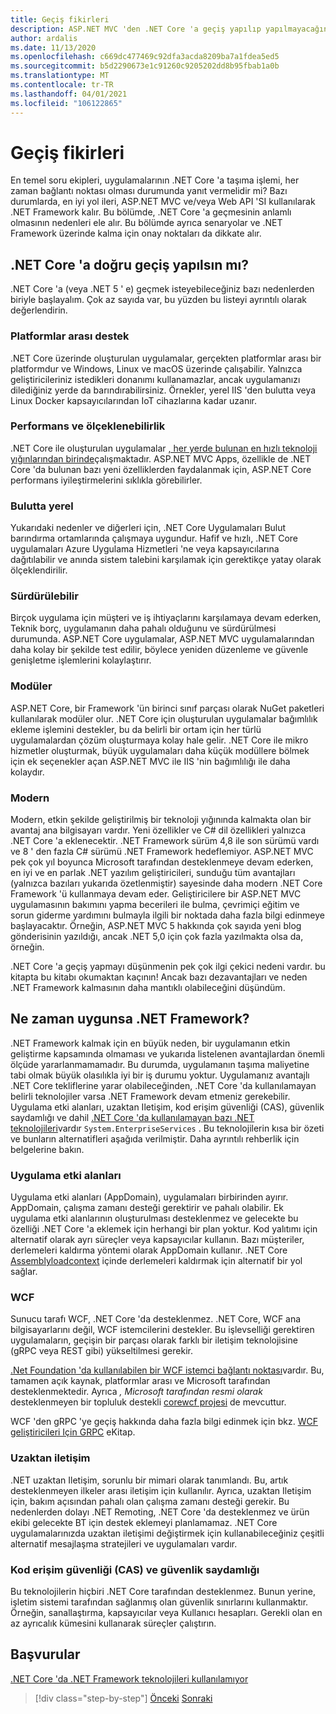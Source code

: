 ```yaml
---
title: Geçiş fikirleri
description: ASP.NET MVC 'den .NET Core 'a geçiş yapılıp yapılmayacağını ve nasıl geçirileceğiyle ilgili doğru kararı vermek için bir takımın bilmeleri gerekir mi?
author: ardalis
ms.date: 11/13/2020
ms.openlocfilehash: c669dc477469c92dfa3acda8209ba7a1fdea5ed5
ms.sourcegitcommit: b5d2290673e1c91260c9205202dd8b95fbab1a0b
ms.translationtype: MT
ms.contentlocale: tr-TR
ms.lasthandoff: 04/01/2021
ms.locfileid: "106122865"
---
```

# <a name="migration-considerations"></a>Geçiş fikirleri

En temel soru ekipleri, uygulamalarının .NET Core 'a taşıma işlemi, her zaman bağlantı noktası olması durumunda yanıt vermelidir mi? Bazı durumlarda, en iyi yol ileri, ASP.NET MVC ve/veya Web API 'SI kullanılarak .NET Framework kalır. Bu bölümde, .NET Core 'a geçmesinin anlamlı olmasının nedenleri ele alır. Bu bölümde ayrıca senaryolar ve .NET Framework üzerinde kalma için onay noktaları da dikkate alır.

## <a name="is-migration-to-net-core-appropriate"></a>.NET Core 'a doğru geçiş yapılsın mı?

.NET Core 'a (veya .NET 5 ' e) geçmek isteyebileceğiniz bazı nedenlerden biriyle başlayalım. Çok az sayıda var, bu yüzden bu listeyi ayrıntılı olarak değerlendirin.

### <a name="cross-platform-support"></a>Platformlar arası destek

.NET Core üzerinde oluşturulan uygulamalar, gerçekten platformlar arası bir platformdur ve Windows, Linux ve macOS üzerinde çalışabilir. Yalnızca geliştiricileriniz istedikleri donanımı kullanamazlar, ancak uygulamanızı dilediğiniz yerde da barındırabilirsiniz. Örnekler, yerel IIS 'den bulutta veya Linux Docker kapsayıcılarından IoT cihazlarına kadar uzanır.

### <a name="performance-and-scalability"></a>Performans ve ölçeklenebilirlik

.NET Core ile oluşturulan uygulamalar [, her yerde bulunan en hızlı teknoloji yığınlarından birinde](https://www.techempower.com/benchmarks/#hw=ph&test=plaintext)çalışmaktadır. ASP.NET MVC Apps, özellikle de .NET Core 'da bulunan bazı yeni özelliklerden faydalanmak için, ASP.NET Core performans iyileştirmelerini sıklıkla görebilirler.

### <a name="cloud-native"></a>Bulutta yerel

Yukarıdaki nedenler ve diğerleri için, .NET Core Uygulamaları Bulut barındırma ortamlarında çalışmaya uygundur. Hafif ve hızlı, .NET Core uygulamaları Azure Uygulama Hizmetleri 'ne veya kapsayıcılarına dağıtılabilir ve anında sistem talebini karşılamak için gerektikçe yatay olarak ölçeklendirilir.

### <a name="maintainable"></a>Sürdürülebilir

Birçok uygulama için müşteri ve iş ihtiyaçlarını karşılamaya devam ederken, Teknik borç, uygulamanın daha pahalı olduğunu ve sürdürülmesi durumunda. ASP.NET Core uygulamalar, ASP.NET MVC uygulamalarından daha kolay bir şekilde test edilir, böylece yeniden düzenleme ve güvenle genişletme işlemlerini kolaylaştırır.

### <a name="modular"></a>Modüler

ASP.NET Core, bir Framework 'ün birinci sınıf parçası olarak NuGet paketleri kullanılarak modüler olur. .NET Core için oluşturulan uygulamalar bağımlılık ekleme işlemini destekler, bu da belirli bir ortam için her türlü uygulamalardan çözüm oluşturmaya kolay hale gelir. .NET Core ile mikro hizmetler oluşturmak, büyük uygulamaları daha küçük modüllere bölmek için ek seçenekler açan ASP.NET MVC ile IIS 'nin bağımlılığı ile daha kolaydır.

### <a name="modern"></a>Modern

Modern, etkin şekilde geliştirilmiş bir teknoloji yığınında kalmakta olan bir avantaj ana bilgisayarı vardır. Yeni özellikler ve C# dil özellikleri yalnızca .NET Core 'a eklenecektir. .NET Framework sürüm 4,8 ile son sürümü vardı ve 8 ' den fazla C# sürümü .NET Framework hedeflemiyor. ASP.NET MVC pek çok yıl boyunca Microsoft tarafından desteklenmeye devam ederken, en iyi ve en parlak .NET yazılım geliştiricileri, sunduğu tüm avantajları (yalnızca bazıları yukarıda özetlenmiştir) sayesinde daha modern .NET Core Framework 'ü kullanmaya devam eder. Geliştiricilere bir ASP.NET MVC uygulamasının bakımını yapma becerileri ile bulma, çevrimiçi eğitim ve sorun giderme yardımını bulmayla ilgili bir noktada daha fazla bilgi edinmeye başlayacaktır. Örneğin, ASP.NET MVC 5 hakkında çok sayıda yeni blog gönderisinin yazıldığı, ancak .NET 5,0 için çok fazla yazılmakta olsa da, örneğin.

.NET Core 'a geçiş yapmayı düşünmenin pek çok ilgi çekici nedeni vardır. bu kitapta bu kitabı okumaktan kaçının! Ancak bazı dezavantajları ve neden .NET Framework kalmasının daha mantıklı olabileceğini düşündüm.

## <a name="when-is-net-framework-appropriate"></a>Ne zaman uygunsa .NET Framework?

.NET Framework kalmak için en büyük neden, bir uygulamanın etkin geliştirme kapsamında olmaması ve yukarıda listelenen avantajlardan önemli ölçüde yararlanmamamadır. Bu durumda, uygulamanın taşıma maliyetine tabi olmak büyük olasılıkla iyi bir iş durumu yoktur. Uygulamanız avantajlı .NET Core tekliflerine yarar olabileceğinden, .NET Core 'da kullanılamayan belirli teknolojiler varsa .NET Framework devam etmeniz gerekebilir. Uygulama etki alanları, uzaktan Iletişim, kod erişim güvenliği (CAS), güvenlik saydamlığı ve dahil [.NET Core 'da kullanılamayan bazı .NET teknolojileri](../../core/porting/net-framework-tech-unavailable.md)vardır `System.EnterpriseServices` . Bu teknolojilerin kısa bir özeti ve bunların alternatifleri aşağıda verilmiştir. Daha ayrıntılı rehberlik için belgelerine bakın.

### <a name="application-domains"></a>Uygulama etki alanları

Uygulama etki alanları (AppDomain), uygulamaları birbirinden ayırır. AppDomain, çalışma zamanı desteği gerektirir ve pahalı olabilir. Ek uygulama etki alanlarının oluşturulması desteklenmez ve gelecekte bu özelliği .NET Core 'a eklemek için herhangi bir plan yoktur. Kod yalıtımı için alternatif olarak ayrı süreçler veya kapsayıcılar kullanın. Bazı müşteriler, derlemeleri kaldırma yöntemi olarak AppDomain kullanır. .NET Core [Assemblyloadcontext](https://docs.microsoft.com/dotnet/standard/assembly/unloadability) içinde derlemeleri kaldırmak için alternatif bir yol sağlar.

### <a name="wcf"></a>WCF

Sunucu tarafı WCF, .NET Core 'da desteklenmez. .NET Core, WCF ana bilgisayarlarını değil, WCF istemcilerini destekler. Bu işlevselliği gerektiren uygulamaların, geçişin bir parçası olarak farklı bir iletişim teknolojisine (gRPC veya REST gibi) yükseltilmesi gerekir.

[.Net Foundation 'da kullanılabilen bir WCF istemci bağlantı noktası](../../core/dotnet-five.md#windows-communication-foundation)vardır. Bu, tamamen açık kaynak, platformlar arası ve Microsoft tarafından desteklenmektedir. Ayrıca *, Microsoft tarafından resmi olarak* desteklenmeyen bir topluluk destekli [corewcf projesi](https://github.com/CoreWCF/CoreWCF) de mevcuttur.

WCF 'den gRPC 'ye geçiş hakkında daha fazla bilgi edinmek için bkz. [WCF geliştiricileri Için GRPC](https://docs.microsoft.com/dotnet/architecture/grpc-for-wcf-developers/) eKitap.

### <a name="remoting"></a>Uzaktan iletişim

.NET uzaktan Iletişim, sorunlu bir mimari olarak tanımlandı. Bu, artık desteklenmeyen ilkeler arası iletişim için kullanılır. Ayrıca, uzaktan Iletişim için, bakım açısından pahalı olan çalışma zamanı desteği gerekir. Bu nedenlerden dolayı .NET Remoting, .NET Core 'da desteklenmez ve ürün ekibi gelecekte BT için destek eklemeyi planlamamaz. .NET Core uygulamalarınızda uzaktan iletişimi değiştirmek için kullanabileceğiniz çeşitli alternatif mesajlaşma stratejileri ve uygulamaları vardır.

### <a name="code-access-security-cas-and-security-transparency"></a>Kod erişim güvenliği (CAS) ve güvenlik saydamlığı

Bu teknolojilerin hiçbiri .NET Core tarafından desteklenmez. Bunun yerine, işletim sistemi tarafından sağlanmış olan güvenlik sınırlarını kullanmaktır. Örneğin, sanallaştırma, kapsayıcılar veya Kullanıcı hesapları. Gerekli olan en az ayrıcalık kümesini kullanarak süreçler çalıştırın.

## <a name="references"></a>Başvurular

[.NET Core 'da .NET Framework teknolojileri kullanılamıyor](../../core/porting/net-framework-tech-unavailable.md)

>[!div class="step-by-step"]
>[Önceki](introduction.md) 
> [Sonraki](migrate-aspnet-core-2-1.md)
